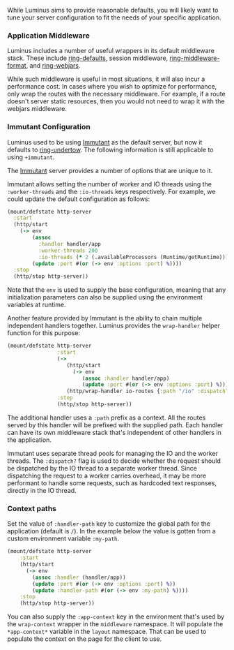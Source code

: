 While Luminus aims to provide reasonable defaults, you will likely want to tune your server configuration to fit the needs of your specific application.

### Application Middleware

Luminus includes a number of useful wrappers in its default middleware stack. These include [ring-defaults](https://github.com/ring-clojure/ring-defaults), session middleware, [ring-middleware-format](https://github.com/ngrunwald/ring-middleware-format), and [ring-webjars](https://github.com/weavejester/ring-webjars).

While such middleware is useful in most situations, it will also incur a performance cost. In cases where you wish to optimize for performance, only wrap the routes with the necessary middleware. For example, if a route doesn't server static resources, then you
would not need to wrap it with the webjars middleware.

### Immutant Configuration
Luminus used to be using [Immutant](http://immutant.org/) as the default server, but now it defaults to [ring-undertow](https://github.com/luminus-framework/ring-undertow-adapter).  The following information is still applicable to using `+immutant`.

The [Immutant](http://immutant.org/) server provides a number of options that are unique to it.

Immutant allows setting the number of worker and IO threads using the `:worker-threads` and the `:io-threads` keys respectively. For example, we could update the default configuration as follows:

```clojure
(mount/defstate http-server
  :start
  (http/start
    (-> env
        (assoc
          :handler handler/app
          :worker-threads 200
          :io-threads (* 2 (.availableProcessors (Runtime/getRuntime))))
        (update :port #(or (-> env :options :port) %))))
  :stop
  (http/stop http-server))
```

Note that the `env` is used to supply the base configuration, meaning that any initialization parameters can also be supplied
using the environment variables at runtime.

Another feature provided by Immutant is the ability to chain multiple independent handlers together. Luminus provides the `wrap-handler` helper function for this purpose:

```clojure
(mount/defstate http-server
                :start
                (->
                   (http/start
                     (-> env
                        (assoc :handler handler/app)
                        (update :port #(or (-> env :options :port) %))))
                   (http/wrap-handler io-routes {:path "/io" :dispatch? false}))
                :stop
                (http/stop http-server))
```

The additional handler uses a `:path` prefix as a context. All the routes served by this handler will be prefixed with the supplied path. Each handler can have its own middleware stack that's independent of other handlers in the application.

Immutant uses separate thread pools for managing the IO and the worker threads.
The `:dispatch?` flag is used to decide whether the request should be dispatched by the IO thread to a separate worker thread.
Since dispatching the request to a worker carries overhead, it may be more performant to handle some requests, such as hardcoded text responses, directly in the IO thread.

### Context paths

Set the value of `:handler-path` key to customize the global path for the application (default is `/`). In the example below the value is gotten from a custom environment variable `:my-path`.

```clojure
(mount/defstate http-server
    :start
    (http/start
      (-> env
        (assoc :handler (handler/app))
        (update :port #(or (-> env :options :port) %))
        (update :handler-path #(or (-> env :my-path) %))))
    :stop
    (http/stop http-server))
```

You can also supply the `:app-context` key in the environment that's used by the `wrap-context` wrapper in the `middleware` namespace. It will populate the `*app-context*` variable in the `layout` namespace. That can be used to populate the context on the page for the client to use.
